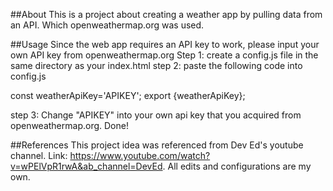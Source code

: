 ##About
This is a project about creating a weather app by pulling data from an API. Which openweathermap.org was used.

##Usage
Since the web app requires an API key to work, please input your own API key from openweathermap.org
Step 1: create a config.js file in the same directory as your index.html
step 2: paste the following code into config.js

const weatherApiKey='APIKEY';
export {weatherApiKey};

step 3: Change "APIKEY" into your own api key that you acquired from openweathermap.org.
Done!


##References
This project idea was referenced from Dev Ed's youtube channel. Link: https://www.youtube.com/watch?v=wPElVpR1rwA&ab_channel=DevEd. 
All edits and configurations are my own.


